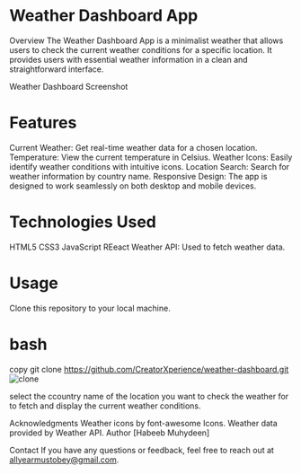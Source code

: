 # Weather Dashboard App
Overview
The Weather Dashboard App is a minimalist weather that allows users to check the current weather conditions for a specific location. It provides users with essential weather information in a clean and straightforward interface.

Weather Dashboard Screenshot

# Features
Current Weather: Get real-time weather data for a chosen location.
Temperature: View the current temperature in Celsius.
Weather Icons: Easily identify weather conditions with intuitive icons.
Location Search: Search for weather information by country name.
Responsive Design: The app is designed to work seamlessly on both desktop and mobile devices.

# Technologies Used
HTML5
CSS3
JavaScript
REeact
Weather API: Used to fetch weather data.

# Usage
Clone this repository to your local machine.

# bash
copy 
git clone https://github.com/CreatorXperience/weather-dashboard.git
![clone](https://github.com/CreatorXperience/weather-dashboard/assets/124584716/40890936-cf6f-4056-9523-cad3ccdee435)


select the ccountry name of the location you want to check the weather for to fetch and display the current weather conditions.


Acknowledgments
Weather icons by font-awesome Icons.
Weather data provided by Weather API.
Author
[Habeeb Muhydeen]

Contact
If you have any questions or feedback, feel free to reach out at allyearmustobey@gmail.com.
